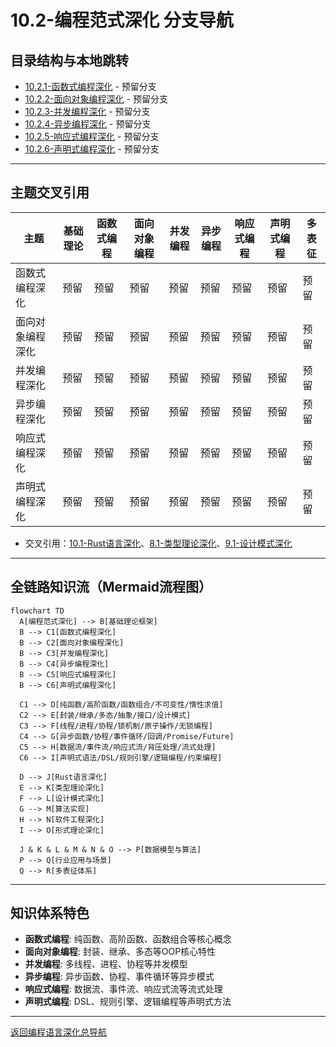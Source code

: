 # 10.2-编程范式深化 分支导航

## 目录结构与本地跳转

- [10.2.1-函数式编程深化](10.2.1-函数式编程范式深化.md) - 预留分支
- [10.2.2-面向对象编程深化](10.2.2-面向对象编程范式深化.md) - 预留分支
- [10.2.3-并发编程深化](10.2.3-并发编程深化.md) - 预留分支
- [10.2.4-异步编程深化](10.2.4-异步编程深化.md) - 预留分支
- [10.2.5-响应式编程深化](10.2.5-响应式编程深化.md) - 预留分支
- [10.2.6-声明式编程深化](10.2.6-声明式编程深化.md) - 预留分支

---

## 主题交叉引用

| 主题      | 基础理论 | 函数式编程 | 面向对象编程 | 并发编程 | 异步编程 | 响应式编程 | 声明式编程 | 多表征 |
|-----------|----------|------------|--------------|----------|----------|------------|------------|--------|
| 函数式编程深化| 预留     | 预留       | 预留         | 预留     | 预留     | 预留       | 预留       | 预留   |
| 面向对象编程深化| 预留   | 预留       | 预留         | 预留     | 预留     | 预留       | 预留       | 预留   |
| 并发编程深化| 预留     | 预留       | 预留         | 预留     | 预留     | 预留       | 预留       | 预留   |
| 异步编程深化| 预留     | 预留       | 预留         | 预留     | 预留     | 预留       | 预留       | 预留   |
| 响应式编程深化| 预留   | 预留       | 预留         | 预留     | 预留     | 预留       | 预留       | 预留   |
| 声明式编程深化| 预留   | 预留       | 预留         | 预留     | 预留     | 预留       | 预留       | 预留   |

- 交叉引用：[10.1-Rust语言深化](../10.1-Rust语言深化/README.md)、[8.1-类型理论深化](../8-形式理论深化/8.1-类型理论深化/README.md)、[9.1-设计模式深化](../9-软件工程深化/9.1-设计模式深化/README.md)

---

## 全链路知识流（Mermaid流程图）

```mermaid
flowchart TD
  A[编程范式深化] --> B[基础理论框架]
  B --> C1[函数式编程深化]
  B --> C2[面向对象编程深化]
  B --> C3[并发编程深化]
  B --> C4[异步编程深化]
  B --> C5[响应式编程深化]
  B --> C6[声明式编程深化]
  
  C1 --> D[纯函数/高阶函数/函数组合/不可变性/惰性求值]
  C2 --> E[封装/继承/多态/抽象/接口/设计模式]
  C3 --> F[线程/进程/协程/锁机制/原子操作/无锁编程]
  C4 --> G[异步函数/协程/事件循环/回调/Promise/Future]
  C5 --> H[数据流/事件流/响应式流/背压处理/流式处理]
  C6 --> I[声明式语法/DSL/规则引擎/逻辑编程/约束编程]
  
  D --> J[Rust语言深化]
  E --> K[类型理论深化]
  F --> L[设计模式深化]
  G --> M[算法实现]
  H --> N[软件工程深化]
  I --> O[形式理论深化]
  
  J & K & L & M & N & O --> P[数据模型与算法]
  P --> Q[行业应用与场景]
  Q --> R[多表征体系]
```

---

## 知识体系特色

- **函数式编程**: 纯函数、高阶函数、函数组合等核心概念
- **面向对象编程**: 封装、继承、多态等OOP核心特性
- **并发编程**: 多线程、进程、协程等并发模型
- **异步编程**: 异步函数、协程、事件循环等异步模式
- **响应式编程**: 数据流、事件流、响应式流等流式处理
- **声明式编程**: DSL、规则引擎、逻辑编程等声明式方法

---

[返回编程语言深化总导航](../README.md)
